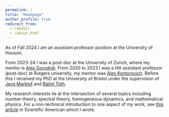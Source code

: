 ```yaml
---
permalink: /
title: "Homepage"
author_profile: true
redirect_from: 
  - /about/
  - /about.html
---
```


As of Fall 2024 I am an assistant professor position at the University of Houson. 

From 2023-24 I was a post-doc at the University of Zurich, where my mentor is [Alex Gorodnik](https://www.math.uzh.ch/gorodnik/). From 2020 to 2023 I was a Hill assistant professor (post-doc) at Rutgers university, my mentor was [Alex Kontorovich](https://sites.math.rutgers.edu/~alexk/).  Before this I received my PhD at the University of Bristol under the supervision of [Jens Marklof](https://people.maths.bris.ac.uk/~majm/home.html) and [Bálint Tóth](https://sites.google.com/view/balint-toth-math/home). 



My research interests lie at the intersection of several topics including number theory, spectral theory, homogeneous dynamics, and mathematical physics. For a non-technical introduction to one aspect of my work, see [this article](https://www.scientificamerican.com/article/these-numbers-look-random-but-arent-mathematicians-prove/) in Scientific American which I wrote. 
